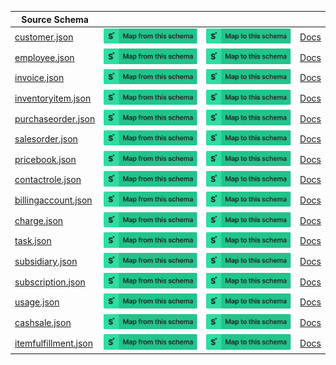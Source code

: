 | Source Schema                                                                                                          |                                                                                                                                                                                                                                                                                                           |                                                                                                                                                                                                                                                                                                     |                                                                                               |
| ---------------------------------------------------------------------------------------------------------------------- | --------------------------------------------------------------------------------------------------------------------------------------------------------------------------------------------------------------------------------------------------------------------------------------------------------- | --------------------------------------------------------------------------------------------------------------------------------------------------------------------------------------------------------------------------------------------------------------------------------------------------- | --------------------------------------------------------------------------------------------- |
| [customer.json](https://raw.githubusercontent.com/Stedi/registry/main/schemas/netsuite/v1/customer.json)               | [![Map from this schema](/images/MapFromThisSchema.svg)](https://terminal.stedi.com/mappings/import?name=Mapping%20from%20Netsuite's%20customer%20schema&referrer=registry-repo&source_json_schema=https://raw.githubusercontent.com/Stedi/registry/main/schemas/netsuite/v1/customer.json)               | [![Map to this schema](/images/MapToThisSchema.svg)](https://terminal.stedi.com/mappings/import?name=Mapping%20to%20Netsuite's%20customer%20schema&referrer=registry-repo&target_json_schema=https://raw.githubusercontent.com/Stedi/registry/main/schemas/netsuite/v1/customer.json)               | [Docs](https://docs.oracle.com/en/cloud/saas/netsuite/ns-online-help/chapter_1540391670.html) |
| [employee.json](https://raw.githubusercontent.com/Stedi/registry/main/schemas/netsuite/v1/employee.json)               | [![Map from this schema](/images/MapFromThisSchema.svg)](https://terminal.stedi.com/mappings/import?name=Mapping%20from%20Netsuite's%20employee%20schema&referrer=registry-repo&source_json_schema=https://raw.githubusercontent.com/Stedi/registry/main/schemas/netsuite/v1/employee.json)               | [![Map to this schema](/images/MapToThisSchema.svg)](https://terminal.stedi.com/mappings/import?name=Mapping%20to%20Netsuite's%20employee%20schema&referrer=registry-repo&target_json_schema=https://raw.githubusercontent.com/Stedi/registry/main/schemas/netsuite/v1/employee.json)               | [Docs](https://docs.oracle.com/en/cloud/saas/netsuite/ns-online-help/chapter_1540391670.html) |
| [invoice.json](https://raw.githubusercontent.com/Stedi/registry/main/schemas/netsuite/v1/invoice.json)                 | [![Map from this schema](/images/MapFromThisSchema.svg)](https://terminal.stedi.com/mappings/import?name=Mapping%20from%20Netsuite's%20invoice%20schema&referrer=registry-repo&source_json_schema=https://raw.githubusercontent.com/Stedi/registry/main/schemas/netsuite/v1/invoice.json)                 | [![Map to this schema](/images/MapToThisSchema.svg)](https://terminal.stedi.com/mappings/import?name=Mapping%20to%20Netsuite's%20invoice%20schema&referrer=registry-repo&target_json_schema=https://raw.githubusercontent.com/Stedi/registry/main/schemas/netsuite/v1/invoice.json)                 | [Docs](https://docs.oracle.com/en/cloud/saas/netsuite/ns-online-help/chapter_1540391670.html) |
| [inventoryitem.json](https://raw.githubusercontent.com/Stedi/registry/main/schemas/netsuite/v1/inventoryitem.json)     | [![Map from this schema](/images/MapFromThisSchema.svg)](https://terminal.stedi.com/mappings/import?name=Mapping%20from%20Netsuite's%20inventoryitem%20schema&referrer=registry-repo&source_json_schema=https://raw.githubusercontent.com/Stedi/registry/main/schemas/netsuite/v1/inventoryitem.json)     | [![Map to this schema](/images/MapToThisSchema.svg)](https://terminal.stedi.com/mappings/import?name=Mapping%20to%20Netsuite's%20inventoryitem%20schema&referrer=registry-repo&target_json_schema=https://raw.githubusercontent.com/Stedi/registry/main/schemas/netsuite/v1/inventoryitem.json)     | [Docs](https://docs.oracle.com/en/cloud/saas/netsuite/ns-online-help/chapter_1540391670.html) |
| [purchaseorder.json](https://raw.githubusercontent.com/Stedi/registry/main/schemas/netsuite/v1/purchaseorder.json)     | [![Map from this schema](/images/MapFromThisSchema.svg)](https://terminal.stedi.com/mappings/import?name=Mapping%20from%20Netsuite's%20purchaseorder%20schema&referrer=registry-repo&source_json_schema=https://raw.githubusercontent.com/Stedi/registry/main/schemas/netsuite/v1/purchaseorder.json)     | [![Map to this schema](/images/MapToThisSchema.svg)](https://terminal.stedi.com/mappings/import?name=Mapping%20to%20Netsuite's%20purchaseorder%20schema&referrer=registry-repo&target_json_schema=https://raw.githubusercontent.com/Stedi/registry/main/schemas/netsuite/v1/purchaseorder.json)     | [Docs](https://docs.oracle.com/en/cloud/saas/netsuite/ns-online-help/chapter_1540391670.html) |
| [salesorder.json](https://raw.githubusercontent.com/Stedi/registry/main/schemas/netsuite/v1/salesorder.json)           | [![Map from this schema](/images/MapFromThisSchema.svg)](https://terminal.stedi.com/mappings/import?name=Mapping%20from%20Netsuite's%20salesorder%20schema&referrer=registry-repo&source_json_schema=https://raw.githubusercontent.com/Stedi/registry/main/schemas/netsuite/v1/salesorder.json)           | [![Map to this schema](/images/MapToThisSchema.svg)](https://terminal.stedi.com/mappings/import?name=Mapping%20to%20Netsuite's%20salesorder%20schema&referrer=registry-repo&target_json_schema=https://raw.githubusercontent.com/Stedi/registry/main/schemas/netsuite/v1/salesorder.json)           | [Docs](https://docs.oracle.com/en/cloud/saas/netsuite/ns-online-help/chapter_1540391670.html) |
| [pricebook.json](https://raw.githubusercontent.com/Stedi/registry/main/schemas/netsuite/v1/pricebook.json)             | [![Map from this schema](/images/MapFromThisSchema.svg)](https://terminal.stedi.com/mappings/import?name=Mapping%20from%20Netsuite's%20pricebook%20schema&referrer=registry-repo&source_json_schema=https://raw.githubusercontent.com/Stedi/registry/main/schemas/netsuite/v1/pricebook.json)             | [![Map to this schema](/images/MapToThisSchema.svg)](https://terminal.stedi.com/mappings/import?name=Mapping%20to%20Netsuite's%20pricebook%20schema&referrer=registry-repo&target_json_schema=https://raw.githubusercontent.com/Stedi/registry/main/schemas/netsuite/v1/pricebook.json)             | [Docs](https://docs.oracle.com/en/cloud/saas/netsuite/ns-online-help/chapter_1540391670.html) |
| [contactrole.json](https://raw.githubusercontent.com/Stedi/registry/main/schemas/netsuite/v1/contactrole.json)         | [![Map from this schema](/images/MapFromThisSchema.svg)](https://terminal.stedi.com/mappings/import?name=Mapping%20from%20Netsuite's%20contactrole%20schema&referrer=registry-repo&source_json_schema=https://raw.githubusercontent.com/Stedi/registry/main/schemas/netsuite/v1/contactrole.json)         | [![Map to this schema](/images/MapToThisSchema.svg)](https://terminal.stedi.com/mappings/import?name=Mapping%20to%20Netsuite's%20contactrole%20schema&referrer=registry-repo&target_json_schema=https://raw.githubusercontent.com/Stedi/registry/main/schemas/netsuite/v1/contactrole.json)         | [Docs](https://docs.oracle.com/en/cloud/saas/netsuite/ns-online-help/chapter_1540391670.html) |
| [billingaccount.json](https://raw.githubusercontent.com/Stedi/registry/main/schemas/netsuite/v1/billingaccount.json)   | [![Map from this schema](/images/MapFromThisSchema.svg)](https://terminal.stedi.com/mappings/import?name=Mapping%20from%20Netsuite's%20billingaccount%20schema&referrer=registry-repo&source_json_schema=https://raw.githubusercontent.com/Stedi/registry/main/schemas/netsuite/v1/billingaccount.json)   | [![Map to this schema](/images/MapToThisSchema.svg)](https://terminal.stedi.com/mappings/import?name=Mapping%20to%20Netsuite's%20billingaccount%20schema&referrer=registry-repo&target_json_schema=https://raw.githubusercontent.com/Stedi/registry/main/schemas/netsuite/v1/billingaccount.json)   | [Docs](https://docs.oracle.com/en/cloud/saas/netsuite/ns-online-help/chapter_1540391670.html) |
| [charge.json](https://raw.githubusercontent.com/Stedi/registry/main/schemas/netsuite/v1/charge.json)                   | [![Map from this schema](/images/MapFromThisSchema.svg)](https://terminal.stedi.com/mappings/import?name=Mapping%20from%20Netsuite's%20charge%20schema&referrer=registry-repo&source_json_schema=https://raw.githubusercontent.com/Stedi/registry/main/schemas/netsuite/v1/charge.json)                   | [![Map to this schema](/images/MapToThisSchema.svg)](https://terminal.stedi.com/mappings/import?name=Mapping%20to%20Netsuite's%20charge%20schema&referrer=registry-repo&target_json_schema=https://raw.githubusercontent.com/Stedi/registry/main/schemas/netsuite/v1/charge.json)                   | [Docs](https://docs.oracle.com/en/cloud/saas/netsuite/ns-online-help/chapter_1540391670.html) |
| [task.json](https://raw.githubusercontent.com/Stedi/registry/main/schemas/netsuite/v1/task.json)                       | [![Map from this schema](/images/MapFromThisSchema.svg)](https://terminal.stedi.com/mappings/import?name=Mapping%20from%20Netsuite's%20task%20schema&referrer=registry-repo&source_json_schema=https://raw.githubusercontent.com/Stedi/registry/main/schemas/netsuite/v1/task.json)                       | [![Map to this schema](/images/MapToThisSchema.svg)](https://terminal.stedi.com/mappings/import?name=Mapping%20to%20Netsuite's%20task%20schema&referrer=registry-repo&target_json_schema=https://raw.githubusercontent.com/Stedi/registry/main/schemas/netsuite/v1/task.json)                       | [Docs](https://docs.oracle.com/en/cloud/saas/netsuite/ns-online-help/chapter_1540391670.html) |
| [subsidiary.json](https://raw.githubusercontent.com/Stedi/registry/main/schemas/netsuite/v1/subsidiary.json)           | [![Map from this schema](/images/MapFromThisSchema.svg)](https://terminal.stedi.com/mappings/import?name=Mapping%20from%20Netsuite's%20subsidiary%20schema&referrer=registry-repo&source_json_schema=https://raw.githubusercontent.com/Stedi/registry/main/schemas/netsuite/v1/subsidiary.json)           | [![Map to this schema](/images/MapToThisSchema.svg)](https://terminal.stedi.com/mappings/import?name=Mapping%20to%20Netsuite's%20subsidiary%20schema&referrer=registry-repo&target_json_schema=https://raw.githubusercontent.com/Stedi/registry/main/schemas/netsuite/v1/subsidiary.json)           | [Docs](https://docs.oracle.com/en/cloud/saas/netsuite/ns-online-help/chapter_1540391670.html) |
| [subscription.json](https://raw.githubusercontent.com/Stedi/registry/main/schemas/netsuite/v1/subscription.json)       | [![Map from this schema](/images/MapFromThisSchema.svg)](https://terminal.stedi.com/mappings/import?name=Mapping%20from%20Netsuite's%20subscription%20schema&referrer=registry-repo&source_json_schema=https://raw.githubusercontent.com/Stedi/registry/main/schemas/netsuite/v1/subscription.json)       | [![Map to this schema](/images/MapToThisSchema.svg)](https://terminal.stedi.com/mappings/import?name=Mapping%20to%20Netsuite's%20subscription%20schema&referrer=registry-repo&target_json_schema=https://raw.githubusercontent.com/Stedi/registry/main/schemas/netsuite/v1/subscription.json)       | [Docs](https://docs.oracle.com/en/cloud/saas/netsuite/ns-online-help/chapter_1540391670.html) |
| [usage.json](https://raw.githubusercontent.com/Stedi/registry/main/schemas/netsuite/v1/usage.json)                     | [![Map from this schema](/images/MapFromThisSchema.svg)](https://terminal.stedi.com/mappings/import?name=Mapping%20from%20Netsuite's%20usage%20schema&referrer=registry-repo&source_json_schema=https://raw.githubusercontent.com/Stedi/registry/main/schemas/netsuite/v1/usage.json)                     | [![Map to this schema](/images/MapToThisSchema.svg)](https://terminal.stedi.com/mappings/import?name=Mapping%20to%20Netsuite's%20usage%20schema&referrer=registry-repo&target_json_schema=https://raw.githubusercontent.com/Stedi/registry/main/schemas/netsuite/v1/usage.json)                     | [Docs](https://docs.oracle.com/en/cloud/saas/netsuite/ns-online-help/chapter_1540391670.html) |
| [cashsale.json](https://raw.githubusercontent.com/Stedi/registry/main/schemas/netsuite/v1/cashsale.json)               | [![Map from this schema](/images/MapFromThisSchema.svg)](https://terminal.stedi.com/mappings/import?name=Mapping%20from%20Netsuite's%20cashsale%20schema&referrer=registry-repo&source_json_schema=https://raw.githubusercontent.com/Stedi/registry/main/schemas/netsuite/v1/cashsale.json)               | [![Map to this schema](/images/MapToThisSchema.svg)](https://terminal.stedi.com/mappings/import?name=Mapping%20to%20Netsuite's%20cashsale%20schema&referrer=registry-repo&target_json_schema=https://raw.githubusercontent.com/Stedi/registry/main/schemas/netsuite/v1/cashsale.json)               | [Docs](https://docs.oracle.com/en/cloud/saas/netsuite/ns-online-help/chapter_1540391670.html) |
| [itemfulfillment.json](https://raw.githubusercontent.com/Stedi/registry/main/schemas/netsuite/v1/itemfulfillment.json) | [![Map from this schema](/images/MapFromThisSchema.svg)](https://terminal.stedi.com/mappings/import?name=Mapping%20from%20Netsuite's%20itemfulfillment%20schema&referrer=registry-repo&source_json_schema=https://raw.githubusercontent.com/Stedi/registry/main/schemas/netsuite/v1/itemfulfillment.json) | [![Map to this schema](/images/MapToThisSchema.svg)](https://terminal.stedi.com/mappings/import?name=Mapping%20to%20Netsuite's%20itemfulfillment%20schema&referrer=registry-repo&target_json_schema=https://raw.githubusercontent.com/Stedi/registry/main/schemas/netsuite/v1/itemfulfillment.json) | [Docs](https://docs.oracle.com/en/cloud/saas/netsuite/ns-online-help/chapter_1540391670.html) |
